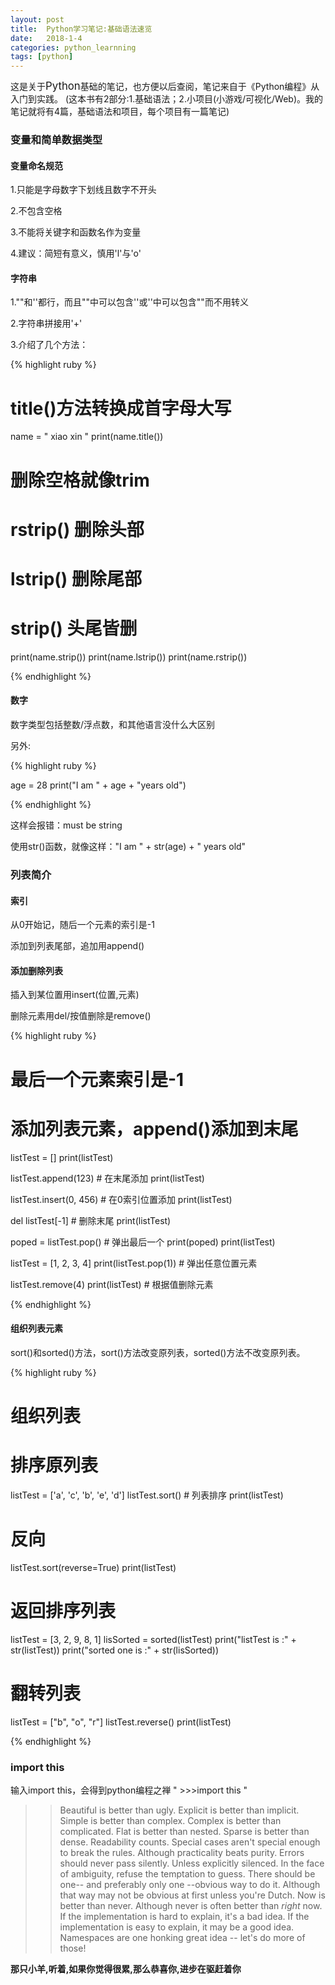 ```yaml
---
layout: post
title:  Python学习笔记:基础语法速览
date:   2018-1-4
categories: python_learnning
tags: [python]
---
```

这是关于<big>Python</big>基础的笔记，也方便以后查阅，笔记来自于《Python编程》从入门到实践。
(这本书有2部分:1.基础语法；2.小项目(小游戏/可视化/Web)。我的笔记就将有4篇，基础语法和项目，每个项目有一篇笔记)

### 变量和简单数据类型

#### 变量命名规范

1.只能是字母数字下划线且数字不开头

2.不包含空格

3.不能将关键字和函数名作为变量

4.建议：简短有意义，慎用'l'与'o'

#### 字符串

1.""和''都行，而且""中可以包含''或''中可以包含""而不用转义

2.字符串拼接用'+'

3.介绍了几个方法：

{% highlight ruby %}

# title()方法转换成首字母大写
name = " xiao xin "
print(name.title())

# 删除空格就像trim
# rstrip() 删除头部
# lstrip() 删除尾部
# strip()  头尾皆删
print(name.strip())
print(name.lstrip())
print(name.rstrip())

{% endhighlight %}

#### 数字

数字类型包括整数/浮点数，和其他语言没什么大区别

另外:

{% highlight ruby %}

age = 28
print("I am " + age + "years old")

{% endhighlight %}

这样会报错：must be string

使用str()函数，就像这样："I am " + str(age) + " years old"

### 列表简介

#### 索引

从0开始记，随后一个元素的索引是-1

添加到列表尾部，追加用append()

#### 添加删除列表

插入到某位置用insert(位置,元素)

删除元素用del/按值删除是remove()




{% highlight ruby %}

# 最后一个元素索引是-1

# 添加列表元素，append()添加到末尾
listTest = []
print(listTest)

listTest.append(123)  # 在末尾添加
print(listTest)

listTest.insert(0, 456)  # 在0索引位置添加
print(listTest)

del listTest[-1]  # 删除末尾
print(listTest)

poped = listTest.pop()  # 弹出最后一个
print(poped)
print(listTest)

listTest = [1, 2, 3, 4]
print(listTest.pop(1))  # 弹出任意位置元素

listTest.remove(4)
print(listTest)  # 根据值删除元素

{% endhighlight %}

#### 组织列表元素

sort()和sorted()方法，sort()方法改变原列表，sorted()方法不改变原列表。

{% highlight ruby %}

# 组织列表
# 排序原列表
listTest = ['a', 'c', 'b', 'e', 'd']
listTest.sort()  # 列表排序
print(listTest)
# 反向
listTest.sort(reverse=True)
print(listTest)

# 返回排序列表
listTest = [3, 2, 9, 8, 1]
lisSorted = sorted(listTest)
print("listTest is :" + str(listTest))
print("sorted one is :" + str(lisSorted))

# 翻转列表
listTest = ["b", "o", "r"]
listTest.reverse()
print(listTest)

{% endhighlight %}















### import this

输入import this，会得到python编程之禅
" >>>import this "

>>Beautiful is better than ugly.
Explicit is better than implicit.
Simple is better than complex.
Complex is better than complicated.
Flat is better than nested.
Sparse is better than dense.
Readability counts.
Special cases aren't special enough to break the rules.
Although practicality beats purity.
Errors should never pass silently.
Unless explicitly silenced.
In the face of ambiguity, refuse the temptation to guess.
There should be one-- and preferably only one --obvious way to do it.
Although that way may not be obvious at first unless you're Dutch.
Now is better than never.
Although never is often better than *right* now.
If the implementation is hard to explain, it's a bad idea.
If the implementation is easy to explain, it may be a good idea.
Namespaces are one honking great idea -- let's do more of those!




__那只小羊,听着,如果你觉得很累,那么恭喜你,进步在驱赶着你__
